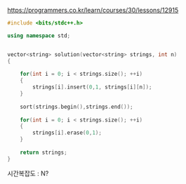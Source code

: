 https://programmers.co.kr/learn/courses/30/lessons/12915

```c++
#include <bits/stdc++.h>

using namespace std;


vector<string> solution(vector<string> strings, int n) 
{
 
    for(int i = 0; i < strings.size(); ++i)
    {
        strings[i].insert(0,1, strings[i][n]);
    }
    
    sort(strings.begin(),strings.end());
    
    for(int i = 0; i < strings.size(); ++i)
    {
        strings[i].erase(0,1);
    }
    
    return strings;
}
```
시간복잡도 : N?
